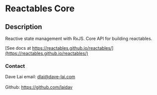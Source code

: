 # Reactables Core

## Description

Reactive state management with RxJS. Core API for building reactables.

[See docs at https://reactables.github.io/reactables/](https://reactables.github.io/reactables/)

### Contact

Dave Lai
email: <a href="dlai@dave-lai.com">dlai@dave-lai.com</a>
<br>
<br>
Github: https://github.com/laidav
